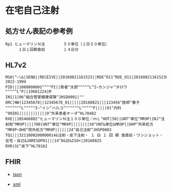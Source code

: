 # 在宅自己注射

## 処方せん表記の参考例
```
Rp1 ヒューマリンＮ注        ５０単位（１日５０単位）
    　１日１回朝食前        １４日分
```

## HL7v2
```
MSH|^~\&|SEND||RECEIVE||20160821161523||RDE^O11^RDE_O11|201608211615230143|P|2.5||||||~ISOIR87||ISO 2022-1994
PID|||1000000001^^^^PI||患者^太郎^^^^^L^I~カンジャ^タロウ^^^^^L^P||19601224|M
IN1|1|06^組合管掌健康保険^JHSD0001|""
ORC|NW|12345678||12345678_01|||||20160821|||123456^医師^春子^^^^^^^L^^^^^I~^イシ^ハルコ^^^^^^^L^^^^^P|||||01^内科^99Z01||||||||||||O^外来患者オーダ^HL70482
RXE||105466802^ヒューマリンＮ注１００単位／ｍＬ^HOT|50||UNT^単位^MR9P|INJ^注射剤^MR9P||||700|UNT^単位^MR9P||||||||50^UNT&単位&MR9P||OHP^外来処方^MR9P~OHO^院外処方^MR9P||||||24^自己注射^JHSP0003
TQ1|||3211000200000014&注射・皮下注射・ １ 日 １ 回 朝 食直前・ワンショット・在宅・自己&JAMISDP01|||14^D&日&ISO+|20160825
RXR|SC^皮下^HL70162
```

## FHIR
- [json](https://github.com/Acedia-Belphegor/hl7v2-to-fhir/blob/master/examples/example-11/example_11.json)

- [xml](https://github.com/Acedia-Belphegor/hl7v2-to-fhir/blob/master/examples/example-11/example_11.xml)